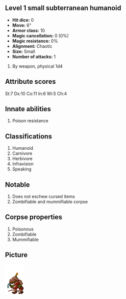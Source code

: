 ## Level 1 small subterranean humanoid
- **Hit dice:** 0
- **Move:** 6"
- **Armor class:** 10
- **Magic cancellation:** 0 (0%)
- **Magic resistance:** 0%
- **Alignment:** Chaotic
- **Size:** Small
- **Number of attacks:** 1
1. By weapon, physical 1d4
## Attribute scores
St:7 Dx:10 Co:11 In:6 Wi:5 Ch:4
## Innate abilities
1. Poison resistance
## Classifications
1. Humanoid
2. Carnivore
3. Herbivore
4. Infravision
5. Speaking
## Notable
1. Does not eschew cursed items
2. Zombifiable and mummifiable corpse
## Corpse properties
1. Poisonous
2. Zombifiable
3. Mummifiable
## Picture
![Kobold](https://github.com/hyvanmielenpelit/GnollHackTileSet/blob/main/Monsters/kobold/kobold.png)
